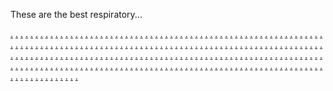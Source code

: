 These are the best respiratory...

<a href="https://weeklycomic.co.uk/">.</a>
<a href="https://theagutierrez.weebly.com/">.</a>
<a href="https://sigmundgarza.weebly.com/">.</a>
<a href="https://haleymccoyings.weebly.com/">.</a>
<a href="https://thomasmatthewsings.weebly.com/">.</a>
<a href="https://eddiehammond.weebly.com/">.</a>
<a href="https://ms-slot993.weebly.com/">.</a>
<a href="https://ms-slot994.weebly.com/">.</a>
<a href="https://ms-slot995.weebly.com/">.</a>
<a href="https://ms-slot996.weebly.com/">.</a>
<a href="https://ms-slot997.weebly.com/">.</a>
<a href="https://ms-slot998.weebly.com/">.</a>
<a href="https://ms-slot999.weebly.com/">.</a>
<a href="https://ms-slot1000.weebly.com/">.</a>
<a href="https://ms-slot1001.weebly.com/">.</a>
<a href="https://ms-slot1002.weebly.com/">.</a>
<a href="https://theagutierrez.weebly.com/">.</a>
<a href="https://mq-stand1122.weebly.com/">.</a>
<a href="https://mq-stand91.weebly.com/">.</a>
<a href="https://mq-stand92.weebly.com/">.</a>
<a href="https://mq-stand94.weebly.com/">.</a>
<a href="https://mq-stand95.weebly.com/">.</a>
<a href="https://mq-stand96.weebly.com/">.</a>
<a href="https://mq-stand97.weebly.com/">.</a>
<a href="https://mq-stand98.weebly.com/">.</a>
<a href="https://mq-stand99.weebly.com/">.</a>
<a href="https://mq-stand100.weebly.com/">.</a>
<a href="https://sigmundgarza.weebly.com/">.</a>
<a href="https://mq-stand101.weebly.com/">.</a>
<a href="https://mq-stand102.weebly.com/">.</a>
<a href="https://mq-stand103.weebly.com/">.</a>
<a href="https://mq-stand104.weebly.com/">.</a>
<a href="https://mq-stand105.weebly.com/">.</a>
<a href="https://mq-stand106.weebly.com/">.</a>
<a href="https://mq-stand107.weebly.com/">.</a>
<a href="https://mq-stand108.weebly.com/">.</a>
<a href="https://mq-stand109.weebly.com/">.</a>
<a href="https://mq-stand110.weebly.com/">.</a>
<a href="https://haleymccoyings.weebly.com/">.</a>
<a href="https://mq-stand111.weebly.com/">.</a>
<a href="https://mq-stand112.weebly.com/">.</a>
<a href="https://mq-stand113.weebly.com/">.</a>
<a href="https://mq-stand114.weebly.com/">.</a>
<a href="https://mq-stand115.weebly.com/">.</a>
<a href="https://mq-stand116.weebly.com/">.</a>
<a href="https://mq-stand117.weebly.com/">.</a>
<a href="https://mq-stand118.weebly.com/">.</a>
<a href="https://mq-stand119.weebly.com/">.</a>
<a href="https://mq-stand120.weebly.com/">.</a>
<a href="https://thomasmatthewsings.weebly.com/">.</a>
<a href="https://mq-stand1211.weebly.com/">.</a>
<a href="https://mq-stand122.weebly.com/">.</a>
<a href="https://mq-stand123.weebly.com/">.</a>
<a href="https://mq-stand124.weebly.com/">.</a>
<a href="https://mq-stand125.weebly.com/">.</a>
<a href="https://mq-stand126.weebly.com/">.</a>
<a href="https://mq-stand127.weebly.com/">.</a>
<a href="https://mq-stand128.weebly.com/">.</a>
<a href="https://mq-stand129.weebly.com/">.</a>
<a href="https://mq-stand130.weebly.com/">.</a>
<a href="https://eddiehammond.weebly.com/">.</a>
<a href="https://mq-stand131.weebly.com/">.</a>
<a href="https://mq-stand132.weebly.com/">.</a>
<a href="https://mq-stand133.weebly.com/">.</a>
<a href="https://mq-stand134.weebly.com/">.</a>
<a href="https://mq-stand135.weebly.com/">.</a>
<a href="https://mq-stand136.weebly.com/">.</a>
<a href="https://mq-stand137.weebly.com/">.</a>
<a href="https://mq-stand138.weebly.com/">.</a>
<a href="https://mq-stand139.weebly.com/">.</a>
<a href="https://mq-stand140.weebly.com/">.</a>
<a href="https://Businessequator.com/">.</a>
<a href="https://mq-stand1216.weebly.com/">.</a>
<a href="https://mq-stand1217.weebly.com/">.</a>
<a href="https://mq-stand1218.weebly.com/">.</a>
<a href="https://mq-stand1219.weebly.com/">.</a>
<a href="https://mq-stand1220.weebly.com/">.</a>
<a href="https://mq-stand1221.weebly.com/">.</a>
<a href="https://mq-stand1222.weebly.com/">.</a>
<a href="https://mq-stand1223.weebly.com/">.</a>
<a href="https://mq-stand1224.weebly.com/">.</a>
<a href="https://mq-stand1225.weebly.com/">.</a>
<a href="https://mq-stand1226.weebly.com/">.</a>
<a href="https://mq-stand1227.weebly.com/">.</a>
<a href="https://mq-stand1228.weebly.com/">.</a>
<a href="https://mq-stand1229.weebly.com/">.</a>
<a href="https://mq-stand1230.weebly.com/">.</a>
<a href="https://prodigitalexpert.blogspot.com/">.</a>
<a href="https://pde-01.weebly.com/">.</a>
<a href="https://pde-02.weebly.com/">.</a>
<a href="https://pde-03.weebly.com/">.</a>
<a href="https://pde-04.weebly.com/">.</a>
<a href="https://pde-05.weebly.com/">.</a>
<a href="https://pde-06.weebly.com/">.</a>
<a href="https://pde-07.weebly.com/">.</a>
<a href="https://pde-08.weebly.com/">.</a>
<a href="https://pde-09.weebly.com/">.</a>
<a href="https://pde-10.weebly.com/">.</a>
<a href="https://pde-11.weebly.com/">.</a>
<a href="https://pde-12.weebly.com/">.</a>
<a href="https://pde-13.weebly.com/">.</a>
<a href="https://pde-14.weebly.com/">.</a>
<a href="https://pde-15.weebly.com/">.</a>
<a href="https://pde-16.weebly.com/">.</a>
<a href="https://pde-17.weebly.com/">.</a>
<a href="https://pde-18.weebly.com/">.</a>
<a href="https://pde-19.weebly.com/">.</a>
<a href="https://pde-20.weebly.com/">.</a>
<a href="https://pde-21.weebly.com/">.</a>
<a href="https://pde-22.weebly.com/">.</a>
<a href="https://pde-23.weebly.com/">.</a>
<a href="https://pde-24.weebly.com/">.</a>
<a href="https://pde-25.weebly.com/">.</a>
<a href="https://pde-26.weebly.com/">.</a>
<a href="https://pde-27.weebly.com/">.</a>
<a href="https://pde-28.weebly.com/">.</a>
<a href="https://pde-29.weebly.com/">.</a>
<a href="https://pde-30.weebly.com/">.</a>
<a href="https://pde-31.weebly.com/">.</a>
<a href="https://pde-32.weebly.com/">.</a>
<a href="https://pde-33.weebly.com/">.</a>
<a href="https://pde-34.weebly.com/">.</a>
<a href="https://pde-35.weebly.com/">.</a>
<a href="https://pde-01.weebly.com/">.</a>
<a href="https://pde-36.weebly.com/">.</a>
<a href="https://pde-37.weebly.com/">.</a>
<a href="https://pde-38.weebly.com/">.</a>
<a href="https://pde-39.weebly.com/">.</a>
<a href="https://pde-40.weebly.com/">.</a>
<a href="https://pde-41.weebly.com/">.</a>
<a href="https://pde-42.weebly.com/">.</a>
<a href="https://pde-43.weebly.com/">.</a>
<a href="https://pde-44.weebly.com/">.</a>
<a href="https://pde-45.weebly.com/">.</a>
<a href="https://pde-02.weebly.com/">.</a>
<a href="https://pde-46.weebly.com/">.</a>
<a href="https://pde-47.weebly.com/">.</a>
<a href="https://pde-48.weebly.com/">.</a>
<a href="https://pde-49.weebly.com/">.</a>
<a href="https://pde-50.weebly.com/">.</a>
<a href="https://pde-51.weebly.com/">.</a>
<a href="https://pde-52.weebly.com/">.</a>
<a href="https://pde-53.weebly.com/">.</a>
<a href="https://pde-54.weebly.com/">.</a>
<a href="https://pde-55.weebly.com/">.</a>
<a href="https://pde-03.weebly.com/">.</a>
<a href="https://pde-56.weebly.com/">.</a>
<a href="https://pde-57.weebly.com/">.</a>
<a href="https://pde-58.weebly.com/">.</a>
<a href="https://pde-59.weebly.com/">.</a>
<a href="https://pde-60.weebly.com/">.</a>
<a href="https://pde-61.weebly.com/">.</a>
<a href="https://pde-62.weebly.com/">.</a>
<a href="https://pde-63.weebly.com/">.</a>
<a href="https://pde-64.weebly.com/">.</a>
<a href="https://pde-65.weebly.com/">.</a>
<a href="https://pde-04.weebly.com/">.</a>
<a href="https://pde-66.weebly.com/">.</a>
<a href="https://pde-67.weebly.com/">.</a>
<a href="https://pde-68.weebly.com/">.</a>
<a href="https://pde-69.weebly.com/">.</a>
<a href="https://pde-70.weebly.com/">.</a>
<a href="https://pde-711.weebly.com/">.</a>
<a href="https://pde-722.weebly.com/">.</a>
<a href="https://pde-73.weebly.com/">.</a>
<a href="https://pde-74.weebly.com/">.</a>
<a href="https://pde-75.weebly.com/">.</a>
<a href="https://pde-05.weebly.com/">.</a>
<a href="https://pde-76.weebly.com/">.</a>
<a href="https://pde-77.weebly.com/">.</a>
<a href="https://pde-78.weebly.com/">.</a>
<a href="https://pde-79.weebly.com/">.</a>
<a href="https://pde-80.weebly.com/">.</a>
<a href="https://pde-811.weebly.com/">.</a>
<a href="https://pde-82.weebly.com/">.</a>
<a href="https://pde-83.weebly.com/">.</a>
<a href="https://pde-84.weebly.com/">.</a>
<a href="https://pde-85.weebly.com/">.</a>
<a href="https://pde-06.weebly.com/">.</a>
<a href="https://pde-86.weebly.com/">.</a>
<a href="https://pde-87.weebly.com/">.</a>
<a href="https://pde-88.weebly.com/">.</a>
<a href="https://pde-89.weebly.com/">.</a>
<a href="https://pde-90.weebly.com/">.</a>
<a href="https://pde-911.weebly.com/">.</a>
<a href="https://pde-92.weebly.com/">.</a>
<a href="https://pde-93.weebly.com/">.</a>
<a href="https://pde-94.weebly.com/">.</a>
<a href="https://pde-95.weebly.com/">.</a>
<a href="https://pde-07.weebly.com/">.</a>
<a href="https://pde-96.weebly.com/">.</a>
<a href="https://pde-97.weebly.com/">.</a>
<a href="https://pde-98.weebly.com/">.</a>
<a href="https://pde-99.weebly.com/">.</a>
<a href="https://pde-100.weebly.com/">.</a>
<a href="https://pde-101.weebly.com/">.</a>
<a href="https://pde-102.weebly.com/">.</a>
<a href="https://pde-103.weebly.com/">.</a>
<a href="https://pde-104.weebly.com/">.</a>
<a href="https://pde-105.weebly.com/">.</a>
<a href="https://buzzbytez.blogspot.com/">.</a>
<a href="https://bz-01.weebly.com/">.</a>
<a href="https://bz-02.weebly.com/">.</a>
<a href="https://bz-03.weebly.com/">.</a>
<a href="https://bz-04.weebly.com/">.</a>
<a href="https://bz-05.weebly.com/">.</a>
<a href="https://bz-06.weebly.com/">.</a>
<a href="https://bz-07.weebly.com/">.</a>
<a href="https://bz-08.weebly.com/">.</a>
<a href="https://bz-09.weebly.com/">.</a>
<a href="https://bz-10.weebly.com/">.</a>
<a href="https://bz-11.weebly.com/">.</a>
<a href="https://bz-12.weebly.com/">.</a>
<a href="https://bz-13.weebly.com/">.</a>
<a href="https://bz-14.weebly.com/">.</a>
<a href="https://bz-15.weebly.com/">.</a>
<a href="https://bz-16.weebly.com/">.</a>
<a href="https://bz-17.weebly.com/">.</a>
<a href="https://bz-18.weebly.com/">.</a>
<a href="https://bz-19.weebly.com/">.</a>
<a href="https://bz-20.weebly.com/">.</a>
<a href="https://bz-01.weebly.com/">.</a>
<a href="https://bz-21.weebly.com/">.</a>
<a href="https://bz-22.weebly.com/">.</a>
<a href="https://bz-23.weebly.com/">.</a>
<a href="https://bz-24.weebly.com/">.</a>
<a href="https://bz-25.weebly.com/">.</a>
<a href="https://bz-26.weebly.com/">.</a>
<a href="https://bz-27.weebly.com/">.</a>
<a href="https://bz-28.weebly.com/">.</a>
<a href="https://bz-29.weebly.com/">.</a>
<a href="https://bz-30.weebly.com/">.</a>
<a href="https://bz-02.weebly.com/">.</a>
<a href="https://bz-31.weebly.com/">.</a>
<a href="https://bz-32.weebly.com/">.</a>
<a href="https://bz-33.weebly.com/">.</a>
<a href="https://bz-341.weebly.com/">.</a>
<a href="https://bz-35.weebly.com/">.</a>
<a href="https://bz-36.weebly.com/">.</a>
<a href="https://bz-37.weebly.com/">.</a>
<a href="https://bz-38.weebly.com/">.</a>
<a href="https://bz-39.weebly.com/">.</a>
<a href="https://bz-40.weebly.com/">.</a>
<a href="https://bz-03.weebly.com/">.</a>
<a href="https://bz-41.weebly.com/">.</a>
<a href="https://bz-42.weebly.com/">.</a>
<a href="https://bz-43.weebly.com/">.</a>
<a href="https://bz-44.weebly.com/">.</a>
<a href="https://bz-45.weebly.com/">.</a>
<a href="https://bz-46.weebly.com/">.</a>
<a href="https://bz-47.weebly.com/">.</a>
<a href="https://bz-48.weebly.com/">.</a>
<a href="https://bz-49.weebly.com/">.</a>
<a href="https://bz-50.weebly.com/">.</a>
<a href="https://bz-04.weebly.com/">.</a>
<a href="https://bz-51.weebly.com/">.</a>
<a href="https://bz-52.weebly.com/">.</a>
<a href="https://bz-53.weebly.com/">.</a>
<a href="https://bz-54.weebly.com/">.</a>
<a href="https://bz-55.weebly.com/">.</a>
<a href="https://bz-56.weebly.com/">.</a>
<a href="https://bz-57.weebly.com/">.</a>
<a href="https://bz-58.weebly.com/">.</a>
<a href="https://bz-59.weebly.com/">.</a>
<a href="https://bz-60.weebly.com/">.</a>
<a href="">.</a>
